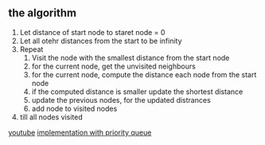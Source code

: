 
## the algorithm

1. Let distance of start node to staret node = 0
2. Let all otehr distances from the start to be infinity
3. Repeat
	1. Visit the node with the smallest distance from the start node
	2. for the current node, get the unvisited neighbours
	3. for the current node, compute the distance each node from the start node
	4. if the computed distance is smaller update the shortest distance
	5. update the previous nodes, for the updated distrances
	6. add node to visited nodes
7. till all nodes visited 

[youtube](https://www.youtube.com/watch?v=pVfj6mxhdMw)
[implementation with priority queue](https://www.youtube.com/watch?v=pSqmAO-m7Lk)